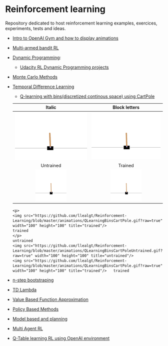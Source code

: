 # Reinforcement learning

Repository dedicated to host reinforcement learning examples, exercices, experiments, tests and ideas.

  - [Intro to OpenAI Gym and how to display animations](https://github.com/llealgt/Reinforcement-Learning/blob/master/OpenAIGymIntro.ipynb)
  - [Multi-armed bandit RL](https://github.com/llealgt/Reinforcement-Learning/blob/master/Multi-Armed%20Bandit%20.ipynb)
  - [Dynamic Programming](https://github.com/llealgt/Reinforcement-Learning/tree/master/dynamic_programming):
  	- [Udacity RL Dynamic Programming projects](https://github.com/llealgt/Reinforcement-Learning/blob/master/dynamic_programming/Udacity_Dynamic_Programming_Projects.ipynb)
  - [Monte Carlo Methods](https://github.com/llealgt/Reinforcement-Learning/tree/master/Monte_Carlo)
  - [Temporal Difference Learning](https://github.com/llealgt/Reinforcement-Learning/tree/master/temporal_difference_learning)
      - [Q-learning with bins(discretized continous space) using CartPole](https://github.com/llealgt/Reinforcement-Learning/blob/master/temporal_difference_learning/QLearningBinsCartPole.ipynb)

      | Italic             |  Block letters |
      :-------------------------:|:-------------------------:
      ![](https://github.com/llealgt/Reinforcement-Learning/blob/master/animations/QLearningBinsCartPoleUntrained.gif?raw=true)  |  ![](https://github.com/llealgt/Reinforcement-Learning/blob/master/animations/QLearningBinsCartPole.gif?raw=true)
      Untrained  |  Trained
      <img src="https://github.com/llealgt/Reinforcement-Learning/blob/master/animations/QLearningBinsCartPole.gif?raw=true" width="100" height="100" title="trained"/>  |  <img src="https://github.com/llealgt/Reinforcement-Learning/blob/master/animations/QLearningBinsCartPole.gif?raw=true" width="100" height="100" title="trained"/>

        <p>
        <img src="https://github.com/llealgt/Reinforcement-Learning/blob/master/animations/QLearningBinsCartPole.gif?raw=true" width="100" height="100" title="trained"/>   
        trained
        </p>
        untrained
        <img src="https://github.com/llealgt/Reinforcement-Learning/blob/master/animations/QLearningBinsCartPoleUntrained.gif?raw=true" width="100" height="100" title="untrained"/> 
        <img src="https://github.com/llealgt/Reinforcement-Learning/blob/master/animations/QLearningBinsCartPole.gif?raw=true" width="100" height="100" title="trained"/>   trained

  - [n-step bootstraping](https://github.com/llealgt/Reinforcement-Learning/tree/master/n_step-bootstraping)
  - [TD Lambda](https://github.com/llealgt/Reinforcement-Learning/tree/master/td_lambda)
  - [Value Based Function Approximation](https://github.com/llealgt/Reinforcement-Learning/tree/master/function_approximation)
  - [Policy Based Methods](https://github.com/llealgt/Reinforcement-Learning/tree/master/policy_based_methods)
  - [Model based and planning](https://github.com/llealgt/Reinforcement-Learning/tree/master/model_based_and_planning)
  - [Multi Agent RL](https://github.com/llealgt/Reinforcement-Learning/tree/master/multi_agent/)
  - [Q-Table learning RL using OpenAI environment](https://github.com/llealgt/Reinforcement-Learning/blob/master/Q-Learning(Table).ipynb)


